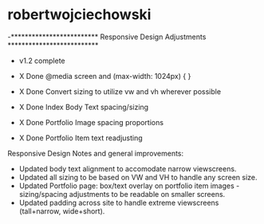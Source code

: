 # robertwojciechowski

-************************* Responsive Design Adjustments **************************
- v1.2 complete

- X    Done @media screen and (max-width: 1024px) { }
- X    Done	Convert sizing to utilize vw and vh wherever possible
- X    Done	Index Body Text spacing/sizing
- X    Done	Portfolio Image spacing proportions
- X    Done	Portfolio Item text readjusting


Responsive Design Notes and general improvements:
- Updated body text alignment to accomodate narrow viewscreens.
- Updated all sizing to be based on VW and VH to handle any screen size.
- Updated Portfolio page: box/text overlay on portfolio item images - sizing/spacing adjustments to be readable on smaller screens.
- Updated padding across site to handle extreme viewscreens (tall+narrow, wide+short).
